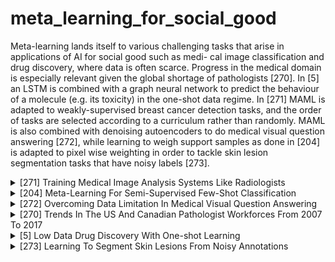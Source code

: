 # meta_learning_for_social_good

Meta-learning lands itself to various challenging tasks that arise in applications of AI for social good such as medi- cal image classification and drug discovery, where data is often scarce. Progress in the medical domain is especially relevant given the global shortage of pathologists [270]. In [5] an LSTM is combined with a graph neural network to predict the behaviour of a molecule (e.g. its toxicity) in the one-shot data regime. In [271] MAML is adapted to weakly-supervised breast cancer detection tasks, and the order of tasks are selected according to a curriculum rather than randomly. MAML is also combined with denoising autoencoders to do medical visual question answering [272], while learning to weigh support samples as done in [204] is adapted to pixel wise weighting in order to tackle skin lesion segmentation tasks that have noisy labels [273].
<!-- REFERENCE -->


<details>
<summary>[271] Training Medical Image Analysis Systems Like Radiologists</summary>
<br>
<!-- (training_medical_image_analysis_systems_like_radiologists.md) -->

# training_medical_image_analysis_systems_like_radiologists.md

<!-- REFERENCE -->


[Training Medical Image Analysis Systems Like Radiologists](../papers/training_medical_image_analysis_systems_like_radiologists.md)

</details>



<details>
<summary>[204] Meta-Learning For Semi-Supervised Few-Shot Classification</summary>
<br>
<!-- (meta_learning_for_semi_supervised_few_shot_classification.md) -->

# meta_learning_for_semi_supervised_few_shot_classification.md

<!-- REFERENCE -->


[Meta-Learning For Semi-Supervised Few-Shot Classification](../papers/meta_learning_for_semi_supervised_few_shot_classification.md)

</details>



<details>
<summary>[272] Overcoming Data Limitation In Medical Visual Question Answering</summary>
<br>
<!-- (overcoming_data_limitation_in_medical_visual_question_answering.md) -->

# overcoming_data_limitation_in_medical_visual_question_answering.md

<!-- REFERENCE -->


[Overcoming Data Limitation In Medical Visual Question Answering](../papers/overcoming_data_limitation_in_medical_visual_question_answering.md)

</details>



<details>
<summary>[270] Trends In The US And Canadian Pathologist Workforces From 2007 To 2017</summary>
<br>
<!-- (trends_in_the_us_and_canadian_pathologist_workforces_from_2007_to_2017.md) -->

# trends_in_the_us_and_canadian_pathologist_workforces_from_2007_to_2017.md

<!-- REFERENCE -->


[Trends In The US And Canadian Pathologist Workforces From 2007 To 2017](../papers/trends_in_the_us_and_canadian_pathologist_workforces_from_2007_to_2017.md)

</details>



<details>
<summary>[5] Low Data Drug Discovery With One-shot Learning</summary>
<br>
<!-- (low_data_drug_discovery_with_one_shot_learning.md) -->

# low_data_drug_discovery_with_one_shot_learning.md

<!-- REFERENCE -->


[Low Data Drug Discovery With One-shot Learning](../papers/low_data_drug_discovery_with_one_shot_learning.md)

</details>



<details>
<summary>[273] Learning To Segment Skin Lesions From Noisy Annotations</summary>
<br>
<!-- (learning_to_segment_skin_lesions_from_noisy_annotations.md) -->

# learning_to_segment_skin_lesions_from_noisy_annotations.md

<!-- REFERENCE -->


[Learning To Segment Skin Lesions From Noisy Annotations](../papers/learning_to_segment_skin_lesions_from_noisy_annotations.md)

</details>


